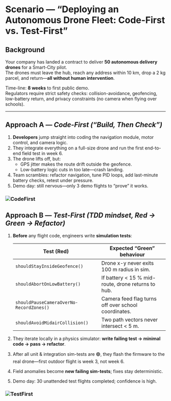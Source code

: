 # Scenario — “Deploying an Autonomous Drone Fleet: Code-First vs. Test-First”

## Background

Your company has landed a contract to deliver **50 autonomous delivery drones** for a Smart-City pilot.  
The drones must leave the hub, reach any address within 10 km, drop a 2 kg parcel, and return—**all without human intervention**.

Time-line: **8 weeks** to first public demo.  
Regulators require strict safety checks: collision-avoidance, geofencing, low-battery return, and privacy constraints (no camera when flying over schools).

---

## Approach A — _Code-First (“Build, Then Check”)_

1. **Developers** jump straight into coding the navigation module, motor control, and camera logic.
2. They integrate everything on a full-size drone and run the first end-to-end field test in week 6.
3. The drone lifts off, but:
   - GPS jitter makes the route drift outside the geofence.
   - Low-battery logic cuts in too late—crash landing.
4. Team scrambles: refactor navigation, tune PID loops, add last-minute battery checks, retest under pressure.
5. Demo day: still nervous—only 3 demo flights to “prove” it works.

### ![CodeFirst](./assets/image1.png)

## Approach B — _Test-First (TDD mindset, Red → Green → Refactor)_

1. **Before** any flight code, engineers write **simulation tests**:

   | Test (Red)                              | Expected “Green” behaviour                          |
   | --------------------------------------- | --------------------------------------------------- |
   | `shouldStayInsideGeofence()`            | Drone x-y never exits 100 m radius in sim.          |
   | `shouldAbortOnLowBattery()`             | If battery < 15 % mid-route, drone returns to hub.  |
   | `shouldPauseCameraOverNo-RecordZones()` | Camera feed flag turns off over school coordinates. |
   | `shouldAvoidMidairCollision()`          | Two path vectors never intersect < 5 m.             |

2. They iterate locally in a physics simulator: **write failing test → minimal code → pass → refactor**.
3. After all unit & integration sim-tests are 🟢, they flash the firmware to the real drone—first outdoor flight is week 3, not week 6.
4. Field anomalies become **new failing sim-tests**; fixes stay deterministic.
5. Demo day: 30 unattended test flights completed; confidence is high.

### ![TestFirst](./assets/image2.png)